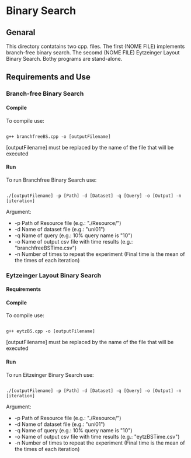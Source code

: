 # Binary Search

## Genaral 
This directory contatains two cpp. files. The first (NOME FILE) implements branch-free binary search. The secomd (NOME FILE)
Eytzeinger Layout Binary Search. Bothy programs are stand-alone. 
## Requirements and Use

### Branch-free Binary Search

####

#### Compile

To compile use:

```Shell

g++ branchfreeBS.cpp -o [outputFilename]

```

[outputFilename] must be replaced by the name of the file that will be executed

#### Run

To run Branchfree Binary Search use:

```Shell

./[outputFilename] -p [Path] -d [Dataset] -q [Query] -o [Output] -n [iteration]

```

Argument:
* -p Path of Resource file (e.g.: "./Resource/")  
* -d Name of dataset file (e.g.: "uni01")  
* -q Name of query (e.g.: 10% query name is "10")  
* -o Name of output csv file with time results (e.g.: "branchfreeBSTime.csv")
* -n Number of times to repeat the experiment (Final time is the mean of the times of each iteration) 

### Eytzeinger Layout Binary Search

#### Requirements

#### Compile

To compile use:

```Shell

g++ eytzBS.cpp -o [outputFilename]

```

[outputFilename] must be replaced by the name of the file that will be executed

#### Run

To run Eitzeinger Binary Search use:

```Shell

./[outputFilename] -p [Path] -d [Dataset] -q [Query] -o [Output] -n [iteration]

```

Argument:
* -p Path of Resource file (e.g.: "./Resource/")  
* -d Name of dataset file (e.g.: "uni01")  
* -q Name of query (e.g.: 10% query name is "10")  
* -o Name of output csv file with time results (e.g.: "eytzBSTime.csv")
* -n Number of times to repeat the experiment (Final time is the mean of the times of each iteration) 
